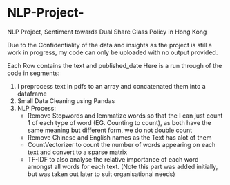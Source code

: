 # NLP-Project-
NLP Project, Sentiment towards Dual Share Class Policy in Hong Kong

Due to the Confidentiality of the data and insights as the project is still a work in progress, my code can only be uploaded with no output provided. 

Each Row contains the text and published_date
Here is a run through of the code in segments:

1) I preprocess text in pdfs to an array and concatenated them into a dataframe
2) Small Data Cleaning using Pandas
3) NLP Process:
   - Remove Stopwords and lemmatize words so that the I can just count 1 of each type of word (EG. Counting to count), as both have the same meaning but different form, we do not double count
   - Remove Chinese and English names as the Text has alot of them
   - CountVectorizer to count the number of words appearing on each text and convert to a sparse matrix
   - TF-IDF to also analyse the relative importance of each word amongst all words for each text. (Note this part was added initially, but was taken out later to suit organisational needs)
